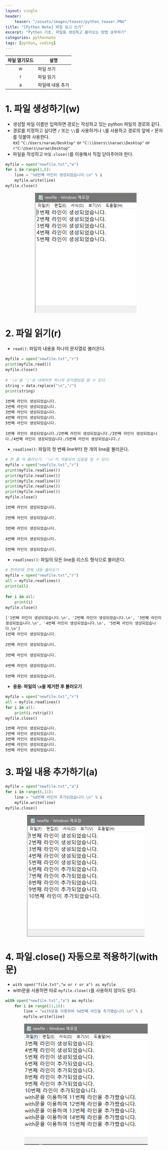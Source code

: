 ```yaml
---
layout: single
header:
    teaser: "/assets/images/teaser/python_teaser.PNG"
title: "[Python Note] 파일 읽고 쓰기"
excerpt: "Python 기초. 파일을 생성하고 불러오는 방법 공부하기"
categories: pythonnote
tags: [python, coding]
---
```


|파일 열기모드| 설명           |
|:----------:|---------------|
|w           |파일 쓰기       |
|r           |파일 읽기       |
|a           |파일에 내용 추가|

# 1. 파일 생성하기(w)
* 생성할 파일 이름만 입력하면 경로는 작성하고 있는 python 파일의 경로와 같다. 
* 경로를 지정하고 싶다면 `/` 또는 `\\`를 사용하거나 `\`를 사용하고 경로의 앞에 `r` 문자를 덧붙여 사용한다.  
ex) ``"C:/Users/narae/Desktop"`` or ``"C:\\Users\\narae\\Desktop"`` or ``r"C:\Users\narae\Desktop"``
* 파일을 작성하고 `파일.close()`를 이용해서 직접 닫아주어야 한다. 


```python
myfile = open("newfile.txt","w")
for i in range(1,6):
    line = "%d번째 라인이 생성되었습니다.\n" % i
    myfile.write(line)
myfile.close()
```

<p style="text-align:center;">
    <img src="/assets/images/python/newfile.PNG">
</p>

# 2. 파일 읽기(r)
* `read()`: 파일의 내용을 하나의 문자열로 불러온다.


```python
myfile = open("newfile.txt","r")
print(myfile.read())
myfile.close()

# '\n'을 '/'로 대체하면 하나의 문자열임을 알 수 있다.
string = data.replace("\n","/")
print(string)
```

    1번째 라인이 생성되었습니다.
    2번째 라인이 생성되었습니다.
    3번째 라인이 생성되었습니다.
    4번째 라인이 생성되었습니다.
    5번째 라인이 생성되었습니다.
    
    1번째 라인이 생성되었습니다./2번째 라인이 생성되었습니다./3번째 라인이 생성되었습니다./4번째 라인이 생성되었습니다./5번째 라인이 생성되었습니다./
    


* `readline()`: 파일의 첫 번째 line부터 한 개의 line을 불러온다.


```python
# 한 줄 씩 불러오기. '\n'이 적용되어 있음을 알 수 있다.
myfile = open("newfile.txt","r")
print(myfile.readline())
print(myfile.readline())
print(myfile.readline())
print(myfile.readline())
print(myfile.readline())
myfile.close()
```

    1번째 라인이 생성되었습니다.
    
    2번째 라인이 생성되었습니다.
    
    3번째 라인이 생성되었습니다.
    
    4번째 라인이 생성되었습니다.
    
    5번째 라인이 생성되었습니다.
    
    

* `readlines()`: 파일의 모든 line을 리스트 형식으로 불러온다.


```python
# 한꺼번에 전체 내용 불러오기
myfile = open("newfile.txt","r")
all = myfile.readlines()
print(all)

for i in all:
    print(i)
myfile.close()
```

    ['1번째 라인이 생성되었습니다.\n', '2번째 라인이 생성되었습니다.\n', '3번째 라인이 생성되었습니다.\n', '4번째 라인이 생성되었습니다.\n', '5번째 라인이 생성되었습니다.\n']
    1번째 라인이 생성되었습니다.
    
    2번째 라인이 생성되었습니다.
    
    3번째 라인이 생성되었습니다.
    
    4번째 라인이 생성되었습니다.
    
    5번째 라인이 생성되었습니다.
    
    

* **응용: 파일의 `\n`을 제거한 후 불러오기**


```python
myfile = open("newfile.txt","r")
all = myfile.readlines()
for i in all:
    print(i.rstrip())
myfile.close()
```

    1번째 라인이 생성되었습니다.
    2번째 라인이 생성되었습니다.
    3번째 라인이 생성되었습니다.
    4번째 라인이 생성되었습니다.
    5번째 라인이 생성되었습니다.
    

# 3. 파일 내용 추가하기(a)


```python
myfile = open("newfile.txt","a")
for i in range(6,11):
    line = "%d번째 라인이 추가되었습니다.\n" % i
    myfile.write(line)
myfile.close()
```

<p style="text-align:center;">
    <img src="/assets/images/python/newfile2.PNG">
</p>

# 4. 파일.close() 자동으로 적용하기(with문)
* `with open("file.txt","w or r or a") as myfile`
* with문을 사용하면 따로 `myfile.close()`를 사용하지 않아도 된다.


```python
with open("newfile.txt","a") as myfile:
    for i in range(11,16):
        line = "with문을 이용하여 %d번째 라인을 추가했습니다.\n" % i
        myfile.write(line)
```

<p style="text-align:center;">
    <img src="/assets/images/python/newfile3.PNG">
</p>
